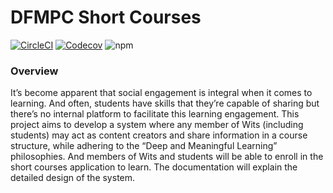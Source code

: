 
# DFMPC Short Courses
[![CircleCI](https://circleci.com/gh/Lindokuhle777/Short-Courses.svg?style=svg)](https://app.circleci.com/pipelines/github/Lindokuhle777/Short-Courses)
[![Codecov](https://img.shields.io/codecov/c/github/Lindokuhle777/Short-Courses)](https://codecov.io/github/Lindokuhle777/Short-Courses/commit/1a9e06eb94c4d9ed9ede8ded3ffceba418eb63e1)
![npm](https://img.shields.io/npm/v/npm)



### Overview

It’s become apparent that social engagement is integral when it comes to learning. And often, students have skills that they’re capable of sharing but there’s no internal platform to facilitate this learning engagement. This project aims to develop a system where any member of Wits (including students) may act as content creators and share information in a course structure, while adhering to the “Deep and Meaningful Learning” philosophies. And members of Wits and students will be able to enroll in the short courses application to learn. The documentation will explain the detailed design of the system.
